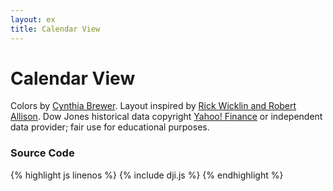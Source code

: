 ```yaml
---
layout: ex
title: Calendar View
---
```


# Calendar View

<div class="gallery" id="chart"> </div>
<link type="text/css" rel="stylesheet" href="calendar.css"/>
<link type="text/css" rel="stylesheet" href="colorbrewer.css"/>
<script type="text/javascript" src="../d3.csv.js?1.19.1"> </script>
<script type="text/javascript" src="../d3.time.js?1.19.1"> </script>
<script type="text/javascript" src="calendar.js"> </script>
<script type="text/javascript" src="dji.js"> </script>

Colors by [Cynthia Brewer](http://colorbrewer.org/). Layout inspired by
[Rick Wicklin and Robert
Allison](http://stat-computing.org/dataexpo/2009/posters/). Dow Jones
historical data copyright [Yahoo! Finance](http://finance.yahoo.com/) or
independent data provider; fair use for educational purposes.

### Source Code

{% highlight js linenos %}
{% include dji.js %}
{% endhighlight %}
